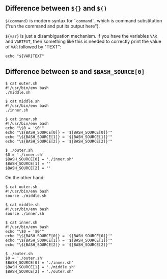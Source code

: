 ## Difference between `${}` and `$()`

`$(command)` is modern syntax for `` `command` ``, which is command substitution
("run the command and put its output here").

`${var}` is just a disambiguation mechanism. If you have the variables `VAR` and
`VARTEXT`, then something like this is needed to correctly print the value of
`VAR` followed by "TEXT":
```shell
echo "${VAR}TEXT"
```

## Difference between `$0` and `$BASH_SOURCE[0]`

```
$ cat outer.sh
#!/usr/bin/env bash
./middle.sh
```
```
$ cat middle.sh
#!/usr/bin/env bash
./inner.sh
```
```
$ cat inner.sh
#!/usr/bin/env bash
echo "\$0 = '$0'"
echo "\${BASH_SOURCE[0]} = '${BASH_SOURCE[0]}'"
echo "\${BASH_SOURCE[1]} = '${BASH_SOURCE[1]}'"
echo "\${BASH_SOURCE[2]} = '${BASH_SOURCE[2]}'"
```
```
$ ./outer.sh
$0 = './inner.sh'
$BASH_SOURCE[0] = './inner.sh'
$BASH_SOURCE[1] = ''
$BASH_SOURCE[2] = ''
```

On the other hand:

```
$ cat outer.sh
#!/usr/bin/env bash
source ./middle.sh
```
```
$ cat middle.sh
#!/usr/bin/env bash
source ./inner.sh
```
```
$ cat inner.sh
#!/usr/bin/env bash
echo "\$0 = '$0'"
echo "\${BASH_SOURCE[0]} = '${BASH_SOURCE[0]}'"
echo "\${BASH_SOURCE[1]} = '${BASH_SOURCE[1]}'"
echo "\${BASH_SOURCE[2]} = '${BASH_SOURCE[2]}'"
```
```
$ ./outer.sh
$0 = './outer.sh'
$BASH_SOURCE[0] = './inner.sh'
$BASH_SOURCE[1] = './middle.sh'
$BASH_SOURCE[2] = './outer.sh'
```
